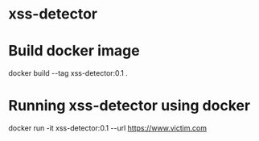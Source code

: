 # xss-detector



# Build docker image

docker build --tag xss-detector:0.1 .

# Running xss-detector using docker

docker run -it xss-detector:0.1 --url https://www.victim.com

